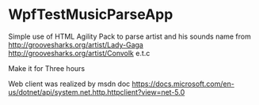 # WpfTestMusicParseApp

Simple use of HTML Agility Pack to parse artist and his sounds name from
http://groovesharks.org/artist/Lady-Gaga
http://groovesharks.org/artist/Convolk
e.t.c

Make it for Three hours

Web client was realized by msdn doc https://docs.microsoft.com/en-us/dotnet/api/system.net.http.httpclient?view=net-5.0
